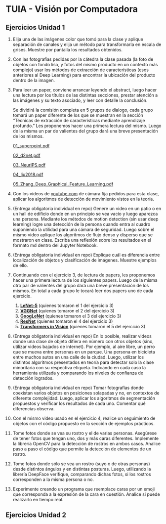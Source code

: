 # TUIA - Visión por Computadora

## Ejercicios Unidad 1

1. Elija una de las imágenes color que tomó para la clase y aplique separación de canales y elija un método para transformarla en escala de grises. Muestre por pantalla los resultados obtenidos. 
2. Con las fotografías pedidas por la cátedra la clase pasada (la foto de objetos con fondo liso, y fotos del mismo producto en un contexto más complejo) usar los métodos de extracción de características (esos anteriores al Deep Learning) para encontrar la ubicación del producto dentro de la imagen. 
3. Para leer un paper, conviene arrancar leyendo el abstract, luego hacer una lectura por los títulos de las distintas secciones, prestar atención a las imágenes y su texto asociado, y leer con detalle la conclusión. 
    
    Se dividirá la comisión completa en 5 grupos de dialogo, cada grupo tomará un paper diferente de los que se muestran en la sección “Técnicas de extracción de características mediante aprendizaje profundo.” Les proponemos hacer una primera lectura del mismo. Luego de la misma un par de valientes del grupo dará una breve presentación de los mismos.
    
    [01_superpoint.pdf](https://drive.google.com/file/d/1tx6GrL1Cr-LnQBSH1K9xffPxbasQugE9/view?usp=drive_web)
    
    [02_d2net.pdf](https://drive.google.com/file/d/1-b07QhWcRdQWYhZxQ6wY97KN_Oiu1M8L/view?usp=drive_web)
    
    [03_NeurIPS.pdf](https://drive.google.com/file/d/1su2irZiTg1brgTUaAGxgUquHzZDzp_7d/view?usp=drive_web)
    
    [04_liu2018.pdf](https://drive.google.com/file/d/1IQT7nKAHXQD7opxk7ws-mLok7NGdXe09/view?usp=drive_web)
    
    [05_Zhang_Deep_Graphical_Feature_Learning.pdf](https://drive.google.com/file/d/15mFrmQvKmCFX_WeFNYfticSOrOKcKVTL/view?usp=drive_web)
    
4. Con los videos de [youtube.com](http://youtube.com) de cámara fija pedidos para esta clase, aplicar los algoritmos de detección de movimiento vistos en la teoría.
5. (Entrega obligatoria individual en repo) Genere un video en un patio o en un hall de edificio donde en un principio se vea vacío y luego aparezca una persona. Mediante los métodos de motion detection (sin usar deep learning) logre una detección de la persona cuando entra al cuadro suponiendo la utilidad para una cámara de seguridad. 
Luego sobre el mismo video aplique los algoritmos de flujo denso y disperso que se mostraron en clase. 
Escriba una reflexión sobre los resultados en el formato md dentro del Jupyter Notebook.
6. (Entrega obligatoria individual en repo) Explique cuál es diferencia entre localización de objetos y clasificación de imágenes. Muestre ejemplos de ello.
7. Continuando con el ejercicio 3, de lectura de papers, les proponemos hacer una primera lectura de los siguientes papers. Luego de la misma otro par de valientes del grupo dará una breve presentación de los mismos. En total a cada grupo le tocará leer dos papers uno de cada ejercicio.
    1. **[LeNet-5](http://vision.stanford.edu/cs598_spring07/papers/Lecun98.pdf)**  (quienes tomaron el 1 del ejercicio 3)
    2. **[VGGNet](https://arxiv.org/abs/1409.1556)**  (quienes tomaron el 2 del ejercicio 3)
    3. **[GoogLeNet](https://arxiv.org/abs/1409.4842)**  (quienes tomaron el 3 del ejercicio 3)
    4. **[ResNet](https://arxiv.org/abs/1512.03385)**  (quienes tomaron el 4 del ejercicio 3)
    5. **[Transformers in Vision](https://arxiv.org/abs/2010.11929)**   (quienes tomaron el 5 del ejercicio 3)
8. (Entrega obligatoria individual en repo) En lo posible, realizar videos donde una clase de objeto difiera en número con otros objetos (sino, utilizar videos bajados de internet). Por ejemplo, al aire libre, un perro que se mueva entre personas en un parque. Una persona en bicicleta entre muchos autos en una calle de la ciudad. Luego, utilizar los distintos algoritmos presentados en teoría para detectar solo la clase minoritaria con su respectiva etiqueta. Indicando en cada caso la herramienta utilizada y comparando los niveles de confianza de detección logrados. 
9. (Entrega obligatoria individual en repo) Tomar fotografías donde coexistan varios objetos en posiciones solapadas y no, en contextos de diferente complejidad. Luego, aplicar los algoritmos de segmentación propuestos y verificar los resultados de cada uno. Comentar qué diferencias observa. 
10. Con el mismo video usado en el ejercicio 4, realice un seguimiento de objetos con el código propuesto en la sección de ejemplos prácticos.
11. Tome fotos donde se vea su rostro y el de varias personas. Asegúrese de tener fotos que tengan uno, dos y más caras diferentes. Implemente la librería OpenCV para la detección de rostros en ambos casos. Analice paso a paso el código que permite la detección de elementos de un rostro. 
12. Tome fotos donde sólo se vea un rostro (suyo o de otras personas) desde distintos ángulos y en distintas posturas. Luego, utilizando la librería DeepFace verifique, comparando dichas fotos, si los rostros corresponden a la misma persona o no. 
13. Experimente creando un programa que reemplace caras por un emoji que corresponda a la expresión de la cara en cuestión.  Analice si puede realizarlo en tiempo real.


## Ejercicios Unidad 2
